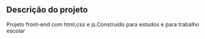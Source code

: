 ## Descrição do projeto 

<p align="justify">
Projeto front-end com html,css e js.Construído para estudos e para trabalho escolar

</p>
